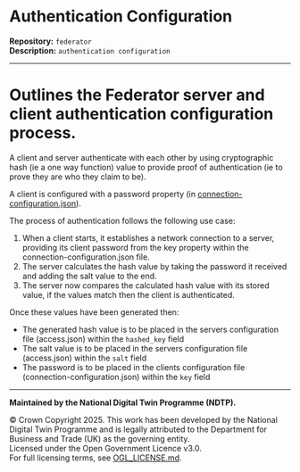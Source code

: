 # Authentication Configuration

**Repository:** `federator`  
**Description:** `authentication configuration`

<!-- SPDX-License-Identifier: OGL-UK-3.0 -->

--- 

# Outlines the Federator server and client authentication configuration process.

A client and server authenticate with each other by using cryptographic hash (ie a one way function) value to provide proof of authentication (ie to prove they are who they claim to be).


A client is configured with a password property (in [connection-configuration.json](client-configuration.md#connection-configuration-json)).


The process of authentication follows the following use case:
1. When a client starts, it establishes a network connection to a server, providing its client password from the key property within the connection-configuration.json file.
2. The server calculates the hash value by taking the password it received and adding the salt value to the end.
3. The server now compares the calculated hash value with its stored value, if the values match then the client is authenticated.


Once these values have been generated then:
- The generated hash value is to be placed in the servers configuration file (access.json) within the `hashed_key` field
- The salt value is to be placed in the servers configuration file (access.json) within the `salt` field
- The password is to be placed in the clients configuration file (connection-configuration.json) within the `key` field

---

**Maintained by the National Digital Twin Programme (NDTP).**

© Crown Copyright 2025. This work has been developed by the National Digital Twin Programme and is legally attributed to the Department for Business and Trade (UK) as the
governing entity.  
Licensed under the Open Government Licence v3.0.  
For full licensing terms, see [OGL_LICENSE.md](../OGL_LICENSE.md).

